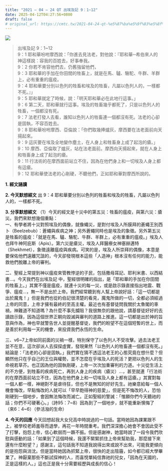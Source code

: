 ```yaml
---
title: "2021 – 04 – 24 QT 出埃及記 9：1~12"
date: 2025-04-12T04:27:56+0800
draft: false
# original_url: https://cmtc.tw/2021-04-24-qt-%e5%87%ba%e5%9f%83%e5%8f%8a%e8%a8%98-9%ef%bc%9a112
---
```


![](/images/qt.jpg)
> 出埃及記 9：1\~12  
> 9：1 耶和華吩咐摩西說：「你進去見法老，對他說：『耶和華─希伯來人的　神這樣說：容我的百姓去，好事奉我。  
> 9：2 你若不肯容他們去，仍舊強留他們，  
> 9：3 耶和華的手加在你田間的牲畜上，就是在馬、驢、駱駝、牛群、羊群上，必有重重的瘟疫。  
> 9：4 耶和華要分別以色列的牲畜和埃及的牲畜，凡屬以色列人的，一樣都不死。』」  
> 9：5 耶和華就定了時候，說：「明天耶和華必在此地行這事。」  
> 9：6 第二天，耶和華就行這事。埃及的牲畜幾乎都死了，只是以色列人的牲畜，一個都沒有死。  
> 9：7 法老打發人去看，誰知以色列人的牲畜連一個都沒有死。法老的心卻是固執，不容百姓去。  
> 9：8 耶和華吩咐摩西、亞倫說：「你們取幾捧爐灰，摩西要在法老面前向天揚起來。  
> 9：9 這灰要在埃及全地變作塵土，在人身上和牲畜身上成了起泡的瘡。」  
> 9：10 摩西、亞倫取了爐灰，站在法老面前。摩西向天揚起來，就在人身上和牲畜身上成了起泡的瘡。  
> 9：11 行法術的在摩西面前站立不住，因為在他們身上和一切埃及人身上都有這瘡。  
> 9：12 耶和華使法老的心剛硬，不聽他們，正如耶和華對摩西所說的。

**1. 經文誦讀**

**2.  今天默想經文**
出 9：4 耶和華要分別以色列的牲畜和埃及的牲畜，凡屬以色列人的，一樣都不死。

**3. 分享默想經文**
（1）今天的經文是十災中的第五災：牲畜的瘟疫，與第六災：瘡災。我們來默想幾個重點：  
一、有學者將十災對照埃及的偶像，就像蠅災，是對付埃及人所膜拜的蒼蠅王別西卜（Beelzebub）：蒼蠅與疾病之神；另外蒼蠅同時也是埃及的象徵。另外第五災是牲畜的瘟疫：「就是在馬、驢、駱駝、牛群、羊群上，必有重重的瘟疫。」埃及人也拜牛神阿庇斯（Apis）。第六災是瘡災，埃及人拜醫療女神塞赫邁特（Shekhmet），象徵遠離瘟疫與疾病。可笑的是，埃及人所崇拜的偶像，本意是要保佑他們遠離咒詛的，今天卻發現根本這些「人造神」根本沒有任何的能力，能救他們脫離上帝的審判。

二、聖經上常提到神以瘟疫來管教悖逆的子民，包括撒母耳記、耶利米書、以西結書…。今天我們在出埃及記 中，聖經很明確的指出，是「耶和華的手加在你田間的牲畜上。」其實不僅是瘟疫，就連十災的每一災，或是啟示錄直接指出地震、戰爭、瘟疫…，無一不是出於上帝。我們經常聽到有人幫上帝說好話：「這一切都是出於魔鬼！」但是我們也從約伯記很清楚的看見，魔鬼所做的一切，全都必須經過上帝的同意，上帝才擁有最終的至高主權。最近也有基督徒問我關於太魯閣的車禍，神難道不知道嗎？為什麼不事先攔阻？我很無奈的跟他說，請基督徒好好的去讀啟示錄，因為這個世界正朝向毀滅與審判的道路上推進。這一切都是出於神的旨意與作為，神也早就警告世人並提醒基督徒，我們的盼望不在這個短暫的世上，而是善於利用每一天的機會，來投資我們永恆的生命。

三、v6\~7上帝如同前面的災禍一樣，特別保守了以色列人不受攻擊。過去法老王並不在意，這次卻派人去探探虛實，發現果然「以色列人的牲畜連一個都沒有死。」結論是：「法老的心卻是固執。」我們實在猜不透這法老王的心態究竟在想什麼？但顯然他只在乎自己的王位與權勢，並不怎麼在乎埃及人的死活？更把以色列人的生命視若草芥。也正因為他的固執剛硬，上帝一次次加重審判的力道。十災從生活上的不方便，到牲畜的疾病死亡，再到人身上的疾病（瘡災）…，甚至就連「行法術的在摩西面前站立不住，因為在他們身上和一切埃及人身上都有這瘡。」其實對每一個人都一樣，神絕對不是虐待狂，但也不是無知的好好先生。祂樂意給每一個人機會悔改，早點悔改的人就可以「早早飽得神的慈愛」，但是死不悔改的人，恐怕剛硬到一個地步，會因無法悔改而滅亡。正如聖經的警誡：「惟願你們今天聽祂的話；你們不可硬著心。」（詩95：7\~8）因為到了一個地步，就不能重新懊悔了（來6：4\~6）（參活潑的生命）

**4. 今天的回應**
今天回想起我大女兒高中時說過的一句話。當時她因為課業跟不上，被學校老師羞辱而退學，再花一年時間重考。我們深深擔心她會不會因此受不了打擊，抱怨上帝，信心軟弱而一蹶不振。但是感謝神，她當時說了一段令我們欣慰與感動的話：「如果到了這個時候，我還不緊緊抓住上帝來幫助我，那麼接下來還有什麼盼望？」感謝主，這句話我不知道我說得出來或說不出來，可能我更傾向的是抱怨與消沈。但是當時她因為抓緊上帝，很快的走出陰霾，如今都已經大學畢業了。神厭棄那些不斷試探神的人，而喜悅單純信靠祂的兒女，「因為在天國的，正是這樣的人。」這也正是我十分需要經歷與成長的信心！
